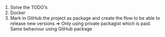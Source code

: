 1. Solve the TODO's
2. Docker
2. Mark in GitHub the project as package and create the flow to be able to release new versions  => Only using private packagist which is paid. Same behaviour using GitHub package
